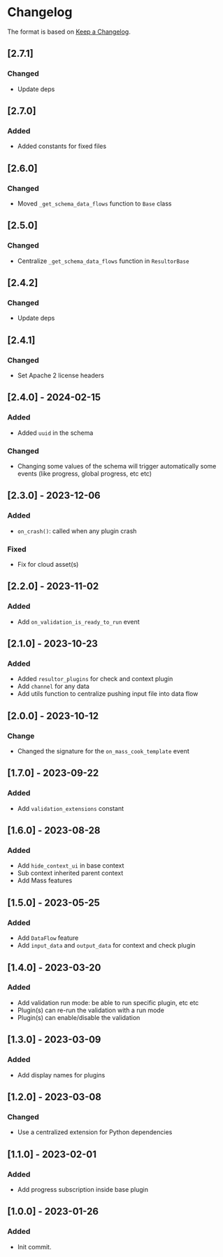 # Changelog

The format is based on [Keep a Changelog](https://keepachangelog.com/en/1.0.0/).

## [2.7.1]
### Changed
- Update deps

## [2.7.0]
### Added
- Added constants for fixed files

## [2.6.0]
### Changed
- Moved `_get_schema_data_flows` function to `Base` class

## [2.5.0]
### Changed
- Centralize `_get_schema_data_flows` function in `ResultorBase`

## [2.4.2]
### Changed
- Update deps

## [2.4.1]
### Changed
- Set Apache 2 license headers

## [2.4.0] - 2024-02-15
### Added
- Added `uuid` in the schema
### Changed
- Changing some values of the schema will trigger automatically some events
  (like progress, global progress, etc etc)

## [2.3.0] - 2023-12-06
### Added
- `on_crash()`: called when any plugin crash
### Fixed
- Fix for cloud asset(s)

## [2.2.0] - 2023-11-02
### Added
- Add `on_validation_is_ready_to_run` event

## [2.1.0] - 2023-10-23
### Added
- Added `resultor_plugins` for check and context plugin
- Add `channel` for any data
- Add utils function to centralize pushing input file into data flow

## [2.0.0] - 2023-10-12
### Change
- Changed the signature for the `on_mass_cook_template` event

## [1.7.0] - 2023-09-22
### Added
- Add `validation_extensions` constant

## [1.6.0] - 2023-08-28
### Added
- Add `hide_context_ui` in base context
- Sub context inherited parent context
- Add Mass features

## [1.5.0] - 2023-05-25
### Added
- Add `DataFlow` feature
- Add `input_data` and `output_data` for context and check plugin

## [1.4.0] - 2023-03-20
### Added
- Add validation run mode: be able to run specific plugin, etc etc
- Plugin(s) can re-run the validation with a run mode
- Plugin(s) can enable/disable the validation

## [1.3.0] - 2023-03-09
### Added
- Add display names for plugins

## [1.2.0] - 2023-03-08
### Changed
- Use a centralized extension for Python dependencies

## [1.1.0] - 2023-02-01
### Added
- Add progress subscription inside base plugin

## [1.0.0] - 2023-01-26
### Added
- Init commit.
